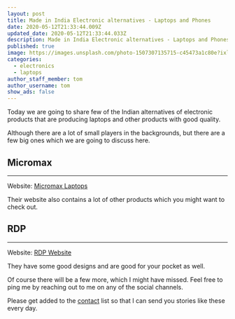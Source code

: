 ```yaml
---
layout: post
title: Made in India Electronic alternatives - Laptops and Phones
date: 2020-05-12T21:33:44.009Z
updated_date: 2020-05-12T21:33:44.033Z
description: Made in India Electronic alternatives - Laptops and Phones
published: true
image: https://images.unsplash.com/photo-1507307135715-c45473a1c80e?ixlib=rb-1.2.1&ixid=eyJhcHBfaWQiOjEyMDd9&auto=format&fit=crop&w=800&q=60
categories:
  - electronics
  - laptops
author_staff_member: tom
author_username: tom
show_ads: false
---
```

Today we are going to share few of the Indian alternatives of electronic products that are producing laptops and other products with good quality.

Although there are a lot of small players in the backgrounds, but there are a few big ones which we are going to discuss here.

## Micromax
---

Website: [Micromax Laptops](https://www.micromaxinfo.com/laptops)

Their website also contains a lot of other products which you might want to check out.

## RDP
---

Website: [RDP Website](https://www.rdp.in/laptops)

They have some good designs and are good for your pocket as well.

Of course there will be a few more, which I might have missed. Feel free to ping me by reaching out to me on any of the social channels.

Please get added to the [contact](/contact) list so that I can send you stories like these every day.